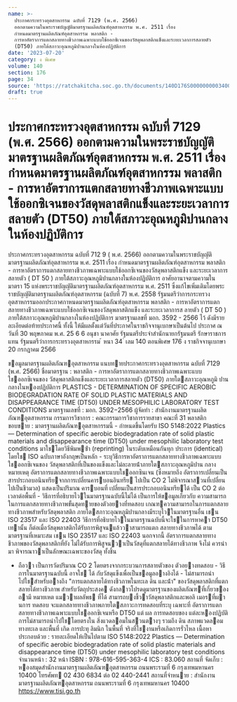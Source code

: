 ```yaml
---
name: >-
  ประกาศกระทรวงอุตสาหกรรม ฉบับที่ 7129 (พ.ศ. 2566)
  ออกตามความในพระราชบัญญัติมาตรฐานผลิตภัณฑ์อุตสาหกรรม พ.ศ. 2511 เรื่อง
  กำหนดมาตรฐานผลิตภัณฑ์อุตสาหกรรม พลาสติก -
  การหาอัตราการแตกสลายทางชีวภาพเฉพาะแบบใช้ออกซิเจนของวัสดุพลาสติกแข็งและระยะเวลาการสลายตัว
  (DT50) ภายใต้สภาวะอุณหภูมิปานกลางในห้องปฏิบัติการ
date: '2023-07-20'
category: ง พิเศษ
volume: 140
section: 176
page: 34
source: 'https://ratchakitcha.soc.go.th/documents/140D176S0000000003400.pdf'
draft: true
---
```


# ประกาศกระทรวงอุตสาหกรรม ฉบับที่ 7129 (พ.ศ. 2566) ออกตามความในพระราชบัญญัติมาตรฐานผลิตภัณฑ์อุตสาหกรรม พ.ศ. 2511 เรื่อง กำหนดมาตรฐานผลิตภัณฑ์อุตสาหกรรม พลาสติก - การหาอัตราการแตกสลายทางชีวภาพเฉพาะแบบใช้ออกซิเจนของวัสดุพลาสติกแข็งและระยะเวลาการสลายตัว (DT50) ภายใต้สภาวะอุณหภูมิปานกลางในห้องปฏิบัติการ

ประกาศกระทรวงอุตสาหกรรม ฉบับที่ 712 9 ( พ.ศ. 2566) ออกตามความในพระราชบัญญัติมาตรฐานผลิตภัณฑ์อุตสาหกรรม พ.ศ. 2511 เรื่อง กำหนดมาตรฐานผลิตภัณฑ์อุตสาหกรรม พลาสติก - การหาอัตราการแตกสลายทางชีวภาพเฉพาะแบบใช้ออกซิเจนของวัสดุพลาสติกแข็ง และระยะเวลาการสลายตัว ( DT 50 ) ภายใต้สภาวะอุณหภูมิปานกลางในห้องปฏิบัติการ อาศัยอานาจตามความในมาตรา 15 แห่งพระราชบัญญัติมาตรฐานผลิตภัณฑ์อุตสาหกรรม พ.ศ. 2511 ซึ่งแก้ไขเพิ่มเติมโดยพระราชบัญญัติมาตรฐานผลิตภัณฑ์อุตสาหกรรม (ฉบับที่ 7) พ.ศ. 2558 รัฐมนตรีว่าการกระทรวงอุตสาหกรรมออกประกาศกาหนดมาตรฐานผลิตภัณฑ์อุตสาหกรรม พลาสติก - การหาอัตราการแตกสลายทางชีวภาพเฉพาะแบบใช้ออกซิเจนของวัสดุพลาสติกแข็ง และระยะเวลาการส ลายตัว ( DT 50 ) ภายใต้สภาวะอุณหภูมิปานกลางในห้องปฏิบัติการ มาตรฐานเลขที่ มอก. 3592 - 2566 ไว้ ดังมีรายละเอียดต่อท้ายประกาศนี้ ทั้งนี้ ให้มีผลตั้งแต่วันที่ประกาศในราชกิจจานุเบกษาเป็นต้นไป ประกาศ ณ วันที่ 30 พฤษภาคม พ.ศ. 25 6 6 อนุชา นาคาศัย รัฐมนตรีประจำสำนักนายกรัฐมนตรี รักษาราชการแทน รัฐมนตรีว่าการกระทรวงอุตสาหกรรม ้ หนา 34 ่ เลม 140 ตอนพิเศษ 176 ง ราชกิจจานุเบกษา 20 กรกฎาคม 2566

ขอมูลมาตรฐานผลิตภัณฑอุตสาหกรรม แนบทายประกาศกระทรวงอุตสาหกรรม ฉบับที่ 7129 (พ.ศ. 2566) ชื่อมาตรฐาน : พลาสติก - การหาอัตราการแตกสลายทางชีวภาพเฉพาะแบบใชออกซิเจนของ วัสดุพลาสติกแข็งและระยะเวลาการสลายตัว (DT50) ภายใตสภาวะอุณหภูมิ ปานกลางในหองปฏิบัติการ PLASTICS - DETERMINATION OF SPECIFIC AEROBIC BIODEGRADATION RATE OF SOLID PLASTIC MATERIALS AND DISAPPEARANCE TIME (DT50) UNDER MESOPHILIC LABORATORY TEST CONDITIONS มาตรฐานเลขที่ : มอก. 3592−2566 ผู้จัดทํา : สํานักงานมาตรฐานผลิตภัณฑอุตสาหกรรม กรรมการวิชาการ : คณะกรรมการวิชาการรายสาขา คณะที่ 31 พลาสติก ขอบขาย : มาตรฐานผลิตภัณฑอุตสาหกรรมนี้ - กําหนดขึ้นโดยรับ ISO 5148:2022 Plastics — Determination of specific aerobic biodegradation rate of solid plastic materials and disappearance time (DT50) under mesophilic laboratory test conditions มาใชโดยวิธีพิมพซ้ํา (reprinting) ในระดับเหมือนกันทุก ประการ (identical) โดยใช ISO ฉบับภาษาอังกฤษเป็นหลัก - ระบุวิธีการหาอัตราการแตกสลายทางชีวภาพเฉพาะแบบใชออกซิเจนของ วัสดุพลาสติกที่เป็นของแข็งและไม่ละลายน้ําภายใตสภาวะอุณหภูมิปาน กลาง หมายเหตุ อัตราการแตกสลายทางชีวภาพเฉพาะแบบใชออกซินเจน (ซึ่งหมายถึง อัตราการเปลี่ยนเป็นสารประกอบอนินทรียจากการเปลี่ยนคารบอนอินทรีย ไปเป็น CO 2 ไม่พิจารณาสวนที่เปลี่ยนไปเป็นชีวมวล) แสดงเป็นปริมาณ คารบอนที่ เปลี่ยนเป็นสารประกอบอนินทรียได้ เป็น CO 2 ต่อเวลาต่อพื้นที่ - วิธีการที่อธิบายไวในมาตรฐานฉบับนี้ไม่ได้ เป็นการให้ขอมูลเกี่ยวกับ ความสามารถในการแตกสลายทางชีวภาพขั้นสุดทายของตัวอยางที่ทดสอบ เกณฑความสามารถในการแตกสลายทางชีวภาพสําหรับวัสดุพลาสติก ภายใตสภาวะอุณหภูมิปานกลางมีระบุไวในมาตรฐานอื่น เชน ISO 23517 และ ISO 22403 วิธีการที่อธิบายไวในมาตรฐานฉบับนี้จะใชในการหาคา DT50 เทานั้น ก็ต่อเมื่อวัสดุพลาสติกได้รับการพิสูจนแล้ววาสามารถแตก สลายทางชีวภาพได้ ตามมาตรฐานที่เหมาะสม เชน ISO 23517 และ ISO 22403 นอกจากนี้ อัตราการแตกสลายทางชีวภาพของวัสดุพลาสติกที่ยัง ไม่ได้รับการพิสูจนวาเป็นวัสดุที่แตกสลายได้ทางชีวภาพ จึงไม่ ควรนํามา พิจารณาวาเป็นลักษณะเฉพาะของวัสดุ ทั้งชิ้น

- ถือวา เป็นการวัดปริมาณ CO 2 โดยตรงจากกระบวนการสลายตัวของ ตัวอยางทดสอบ - วิธีการในมาตรฐานฉบับนี้ อาจใช ได้ กับวัสดุแข็งเพื่อเป็นขอมูลอางอิงได้ - ไม่สามารถนําไปใชสําหรับอางถึง "การแตกสลายได้ทางชีวภาพในทะเล ดิน และน้ํา" ของวัสดุพลาสติกที่แตกสลายได้ทางชีวภาพ สําหรับวัตถุประสงค ดังกลาวโปรดดูมาตรฐานของผลิตภัณฑที่เกี่ยวของ ถามี หมายเหต แมวาผลลัพธ ที่ได้ สามารถบงชี้วาวัสดุพลาสติกและพอลิ เมอรที่ผานการ ทดสอบ จะแตกสลายทางชีวภาพภายใตสภาวะการทดสอบที่ระบุ เฉพาะที่ อัตราการแตกสลายทางชีวภาพเฉพาะแบบใชออกซิเจนหรือ DT50 แต่ ผล การทดสอบของ แต่ละหองปฏิบัติการไม่สามารถนําไปใชโดยตรงใน สิ่งแวดลอมในสวนตางๆ รวมถึง ดิน สภาพแวดลอมทางทะเล และพื้นที่ เกิด การปะทุ ลิมนิก ในพื้นที่ จริงที่ใชงานหรือเกิดการรั่วไหล เนื้อหาประกอบด้วย : รายละเอียดให้เป็นไปตาม ISO 5148:2022 Plastics — Determination of specific aerobic biodegradation rate of solid plastic materials and disappearance time (DT50) under mesophilic laboratory test conditions จํานวนหน้า : 32 หน้า ISBN : 978-616-595-363-4 ICS : 83.060 สถานที่ จัดเก็บ : หองสมุดสํานักงานมาตรฐานผลิตภัณฑอุตสาหกรรม ถนนพระรามที่ 6 กรุงเทพมหานคร 10400 โทรศัพท 02 430 6834 ต่อ 02 440-2441 สถานที่จําหนาย : สํานักงานมาตรฐานผลิตภัณฑอุตสาหกรรม ถนนพระรามที่ 6 กรุงเทพมหานคร 10400 https://www.tisi.go.th
